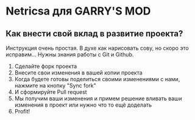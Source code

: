 # Netricsa для GARRY'S MOD

## Как внести свой вклад в развитие проекта?
Инструкция очень простая. В духе как нарисовать сову, но скоро это исправим...
Нужны знания работы с Git и Github.

1. Сделайте форк проекта
2. Внесите свои изменения в вашей копии проекта
3. Когда будете готовы поделиться своими изменениями с нами, нажмите на кнопку "Sync fork"
4. И сформируйте Pull request
5. Мы получим ваши изменения и примем решение вливать ваши изменения в проект или нужно что то ещё доделать
6. Profit!